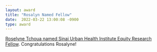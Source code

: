```yaml
---
layout: award
title: "Rosalyn Named Fellow"
date:  2022-03-22 13:00:08 -0900
type: award
---
```


[Roselyne Tchoua named Sinai Urban Health Institute Equity Research Fellow](https://resources.depaul.edu/newsline/sections/campus-and-community/Pages/tchoua_sinai_fellowship.aspx). Congratulations Rosalyne!

